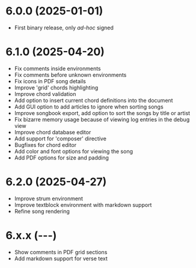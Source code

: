 # 6.0.0 (2025-01-01)

- First binary release, only *ad-hoc* signed

# 6.1.0 (2025-04-20)

- Fix comments inside environments
- Fix comments before unknown environments
- Fix icons in PDF song details
- Improve 'grid' chords highlighting
- Improve chord validation
- Add option to insert current chord definitions into the document
- Add GUI option to add articles to ignore when sorting songs
- Improve songbook export, add option to sort the songs by title or artist
- Fix bizarre memory usage because of viewing log entries in the debug view
- Improve chord database editor
- Add support for 'composer' directive
- Bugfixes for chord editor
- Add color and font options for viewing the song
- Add PDF options for size and padding

# 6.2.0 (2025-04-27)

- Improve strum environment
- Improve textblock environment with markdown support
- Refine song rendering

# 6.x.x (---)

- Show comments in PDF grid sections
- Add markdown support for verse text
